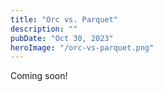 ```yaml
---
title: "Orc vs. Parquet"
description: ""
pubDate: "Oct 30, 2023"
heroImage: "/orc-vs-parquet.png"
---
```


Coming soon!